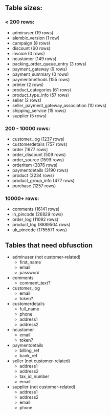 ## Table sizes:

### < 200 rows:

- adminuser (19 rows)
- alembic_version (1 row)
- campaign (8 rows)
- discount (60 rows)
- invoice (0 rows)
- ncustomer (149 rows)
- packing_order_queue_entry (3 rows)
- payment_gateway (9 rows)
- payment_summary (0 rows)
- paymentmethods (155 rows)
- printer (2 rows)
- product_categories (61 rows)
- product_type_info (57 rows)
- seller (2 rows)
- seller_payment_gateway_association (10 rows)
- shipping_service (15 rows)
- supplier (5 rows)

### 200 - 10000 rows:

- customer_log (1237 rows)
- customerdetails (757 rows)
- order (1677 rows)
- order_discount (509 rows)
- order_source (1599 rows)
- orderitem (3876 rows)
- paymentdetails (3190 rows)
- product (3234 rows)
- product_group_info (477 rows)
- purchase (1257 rows)

### 10000+ rows:

- comments (16141 rows)
- in_pincode (26829 rows)
- order_log (11092 rows)
- product_log (8889504 rows)
- uk_pincode (1755571 rows)

## Tables that need obfusction

- adminuser (not customer-related)
  - first_name
  - email
  - password
- comments
  - comment_text?
- customer_log
  - email
  - token?
- customerdetails
  - full_name
  - phone
  - address1
  - address2
- ncustomer
  - email
  - token?
- paymentdetails
  - billing_ref
  - bank_ref
- seller (not customer-related)
  - address1
  - address2
  - tax_id_number
  - email
- supplier (not customer-related)
  - address1
  - address2
  - email
  - phone
